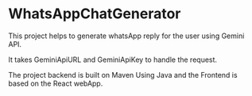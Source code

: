 # WhatsAppChatGenerator

This project helps to generate whatsApp reply for the user using Gemini API.

It takes GeminiApiURL and GeminiApiKey to handle the request.

The project backend is built on Maven Using Java and the Frontend is based on the React webApp.

